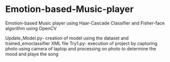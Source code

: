 # Emotion-based-Music-player
Emotion-based Music player using Haar-Cascade Classifier and Fisher-face algorithm using OpenCV

Update_Model.py- creation of model using the dataset and trained_emoclassifier XML file
Try1.py- execution of project by capturing photo using camera of laptop and processing on photo to determine the mood and playe the song


